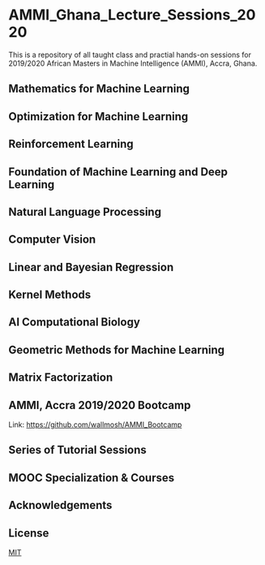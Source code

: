 # AMMI_Ghana_Lecture_Sessions_2020
This is a repository of all taught class and practial hands-on sessions for 2019/2020 African Masters in Machine Intelligence (AMMI), Accra, Ghana.

## Mathematics for Machine Learning

## Optimization for Machine Learning

## Reinforcement Learning

## Foundation of Machine Learning and Deep Learning

## Natural Language Processing

## Computer Vision

## Linear and Bayesian Regression

## Kernel Methods

## AI Computational Biology

## Geometric Methods for Machine Learning

## Matrix Factorization

## AMMI, Accra 2019/2020 Bootcamp
Link: https://github.com/wallmosh/AMMI_Bootcamp

## Series of Tutorial Sessions

## MOOC Specialization & Courses

## Acknowledgements


## License
[MIT](https://choosealicense.com/licenses/mit/)
